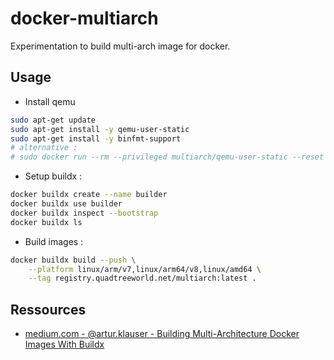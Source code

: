 # docker-multiarch

Experimentation to build multi-arch image for docker.

## Usage

* Install qemu

```bash
sudo apt-get update
sudo apt-get install -y qemu-user-static
sudo apt-get install -y binfmt-support
# alternative :
# sudo docker run --rm --privileged multiarch/qemu-user-static --reset -p yes
```

* Setup buildx :

```bash
docker buildx create --name builder
docker buildx use builder
docker buildx inspect --bootstrap
docker buildx ls
```

* Build images :

```bash
docker buildx build --push \
    --platform linux/arm/v7,linux/arm64/v8,linux/amd64 \
    --tag registry.quadtreeworld.net/multiarch:latest .
```

## Ressources

* [medium.com - @artur.klauser - Building Multi-Architecture Docker Images With Buildx](https://medium.com/@artur.klauser/building-multi-architecture-docker-images-with-buildx-27d80f7e2408)
